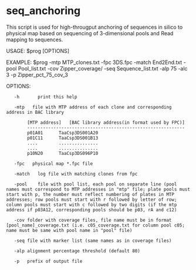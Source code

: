 # seq_anchoring
This script is used for high-througput anchoring of sequences in silico to physical map based on sequencing of 3-dimensional pools and Read mapping to sequences.  

USAGE: 
       $prog  [OPTIONS]
			
EXAMPLE:
       $prog  -mtp  MTP_clones.txt  -fpc 3DS.fpc  -match End2End.txt -pool Pool_list.txt -cov Zipper_coverage/ -seq Sequence_list.txt -alp 75 -alc 3 -p Zipper_pct_75_cov_3

OPTIONS:

       -h       print this help

       -mtp   file with MTP address of each clone and corresponding address in BAC library

			[MTP address]	[BAC library address(in format used by FPC)]
			------------------------------------------------------------
			p01A01		TaaCsp3DS001A20
			p01C11		TaaCsp3DS001B13
			....		...............	
			....		...............
			p10N20		TaaCsp3DS096P10
	
       -fpc   physical map *.fpc file

       -match	log file with matching clones from fpc

       -pool	file with pool list, each pool on separate line (pool names must correspond to MTP addresses in "mtp" file; plate pools must start with p, the number must reflect numbering of plates in MTP addresses; row pools must start with r followed by letter of row; column pools must start with c followed by two digits (if the mtp address if p03A12, corresponding pools should be p03, rA and c12) 

       -cov	folder with coverage files, file name must be in format [pool_name]_coverage.txt (i.e. c05_coverage.txt for column pool c05; name must be same with pool name in "pool" file) 	 

       -seq	file with marker list (same names as in coverage files)

       -alp	alignment percentage threshold (default 80)

       -p	prefix of output file

